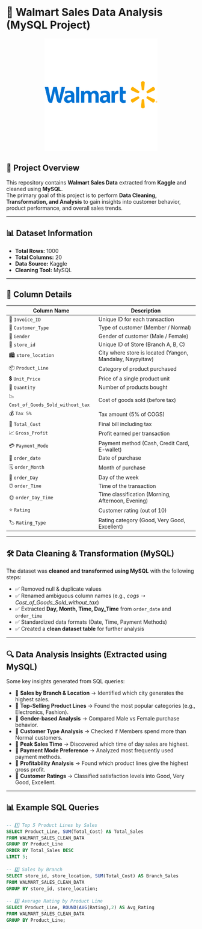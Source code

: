 # 🛒 Walmart Sales Data Analysis (MySQL Project)

<p align="center">
  <img src="https://github.com/KunalShukla1/Walmart-Sales-Data-Analysis/blob/main/Walmart.png?raw=true" alt="Walmart Logo" hight = "200" width="300">
</p>


## 📌 Project Overview
This repository contains **Walmart Sales Data** extracted from **Kaggle** and cleaned using **MySQL**.  
The primary goal of this project is to perform **Data Cleaning, Transformation, and Analysis** to gain insights into customer behavior, product performance, and overall sales trends.

---

## 📊 Dataset Information

- **Total Rows:** 1000  
- **Total Columns:** 20  
- **Data Source:** Kaggle  
- **Cleaning Tool:** MySQL  

---

## 📂 Column Details

| Column Name | Description |
|-------------|-------------|
| 🧾 `Invoice_ID` | Unique ID for each transaction |
| 👥 `Customer_Type` | Type of customer (Member / Normal) |
| 🚻 `Gender` | Gender of customer (Male / Female) |
| 🏬 `store_id` | Unique ID of Store (Branch A, B, C) |
| 🏙️ `store_location` | City where store is located (Yangon, Mandalay, Naypyitaw) |
| 📦 `Product_Line` | Category of product purchased |
| 💲 `Unit_Price` | Price of a single product unit |
| 🔢 `Quantity` | Number of products bought |
| 📉 `Cost_of_Goods_Sold_without_tax` | Cost of goods sold (before tax) |
| 💰 `Tax 5%` | Tax amount (5% of COGS) |
| 🧾 `Total_Cost` | Final bill including tax |
| 📈 `Gross_Profit` | Profit earned per transaction |
| 💳 `Payment_Mode` | Payment method (Cash, Credit Card, E-wallet) |
| 📅 `order_date` | Date of purchase |
| 🗓️ `order_Month` | Month of purchase |
| 📆 `order_Day` | Day of the week |
| ⏰ `order_Time` | Time of the transaction |
| 🌞 `order_Day_Time` | Time classification (Morning, Afternoon, Evening) |
| ⭐ `Rating` | Customer rating (out of 10) |
| 🏷️ `Rating_Type` | Rating category (Good, Very Good, Excellent) |

---

## 🛠️ Data Cleaning & Transformation (MySQL)

The dataset was **cleaned and transformed using MySQL** with the following steps:

- ✅ Removed null & duplicate values  
- ✅ Renamed ambiguous column names (e.g., *cogs ➝ Cost_of_Goods_Sold_without_tax*)  
- ✅ Extracted **Day, Month, Time, Day_Time** from `order_date` and `order_time`  
- ✅ Standardized data formats (Date, Time, Payment Methods)  
- ✅ Created a **clean dataset table** for further analysis  

---

## 🔍 Data Analysis Insights (Extracted using MySQL)

Some key insights generated from SQL queries:

- 📌 **Sales by Branch & Location** → Identified which city generates the highest sales.  
- 📌 **Top-Selling Product Lines** → Found the most popular categories (e.g., Electronics, Fashion).  
- 📌 **Gender-based Analysis** → Compared Male vs Female purchase behavior.  
- 📌 **Customer Type Analysis** → Checked if Members spend more than Normal customers.  
- 📌 **Peak Sales Time** → Discovered which time of day sales are highest.  
- 📌 **Payment Mode Preference** → Analyzed most frequently used payment methods.  
- 📌 **Profitability Analysis** → Found which product lines give the highest gross profit.  
- 📌 **Customer Ratings** → Classified satisfaction levels into Good, Very Good, Excellent.  

---

## 📊 Example SQL Queries

```sql
-- 1️⃣ Top 5 Product Lines by Sales
SELECT Product_Line, SUM(Total_Cost) AS Total_Sales
FROM WALMART_SALES_CLEAN_DATA
GROUP BY Product_Line
ORDER BY Total_Sales DESC
LIMIT 5;

-- 2️⃣ Sales by Branch
SELECT store_id, store_location, SUM(Total_Cost) AS Branch_Sales
FROM WALMART_SALES_CLEAN_DATA
GROUP BY store_id, store_location;

-- 3️⃣ Average Rating by Product Line
SELECT Product_Line, ROUND(AVG(Rating),2) AS Avg_Rating
FROM WALMART_SALES_CLEAN_DATA
GROUP BY Product_Line;
